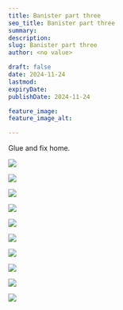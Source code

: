 ```yaml
---
title: Banister part three
seo_title: Banister part three
summary:
description:
slug: Banister part three
author: <no value>

draft: false
date: 2024-11-24
lastmod:
expiryDate:
publishDate: 2024-11-24

feature_image:
feature_image_alt:

---
```

Glue and fix home.

![](/images/1325.jpeg)

![](/images/1326.jpeg)

![](/images/1327.jpeg)

![](/images/1328.jpeg)

![](/images/1329.jpeg)

![](/images/1330.jpeg)

![](/images/1331.jpeg)

![](/images/1332.jpeg)

![](/images/1333.jpeg)

![](/images/1334.jpeg)
